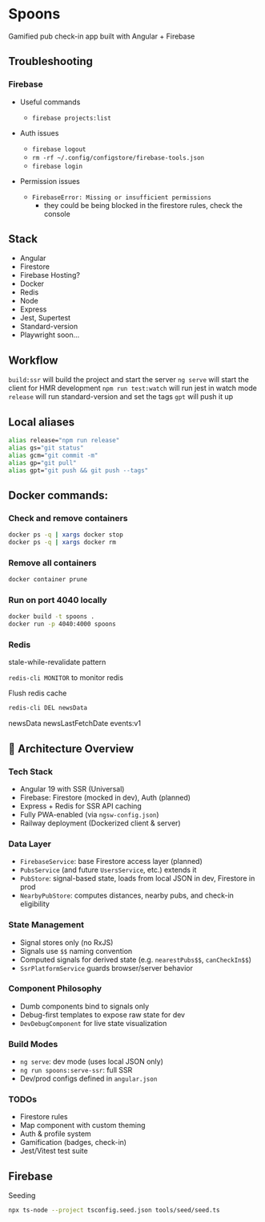 # Spoons

Gamified pub check-in app built with Angular + Firebase



## Troubleshooting
### Firebase
- Useful commands
  - `firebase projects:list`

- Auth issues
  - `firebase logout` 
  - `rm -rf ~/.config/configstore/firebase-tools.json`
  - `firebase login`

- Permission issues
  - `FirebaseError: Missing or insufficient permissions`
    - they could be being blocked in the firestore rules, check the console
    

## Stack
- Angular
- Firestore
- Firebase Hosting?
- Docker
- Redis
- Node
- Express
- Jest, Supertest
- Standard-version
- Playwright soon...

## Workflow
`build:ssr` will build the project and start the server
`ng serve` will start the client for HMR development
`npm run test:watch` will run jest in watch mode
`release` will run standard-version and set the tags
`gpt` will push it up


## Local aliases
```bash
alias release="npm run release"
alias gs="git status"
alias gcm="git commit -m"
alias gp="git pull"
alias gpt="git push && git push --tags"
```

## Docker commands:
### Check and remove containers
```bash
docker ps -q | xargs docker stop
docker ps -q | xargs docker rm
```

### Remove all containers
```bash
docker container prune
```

### Run on port 4040 locally
```bash
docker build -t spoons .
docker run -p 4040:4000 spoons
```

### Redis
stale-while-revalidate pattern

`redis-cli MONITOR` to monitor redis

Flush redis cache
```bash
redis-cli DEL newsData
```
newsData
newsLastFetchDate
events:v1



## 🧠 Architecture Overview

### Tech Stack
- Angular 19 with SSR (Universal)
- Firebase: Firestore (mocked in dev), Auth (planned)
- Express + Redis for SSR API caching
- Fully PWA-enabled (via `ngsw-config.json`)
- Railway deployment (Dockerized client & server)

### Data Layer
- `FirebaseService`: base Firestore access layer (planned)
- `PubsService` (and future `UsersService`, etc.) extends it
- `PubStore`: signal-based state, loads from local JSON in dev, Firestore in prod
- `NearbyPubStore`: computes distances, nearby pubs, and check-in eligibility

### State Management
- Signal stores only (no RxJS)
- Signals use `$$` naming convention
- Computed signals for derived state (e.g. `nearestPubs$$`, `canCheckIn$$`)
- `SsrPlatformService` guards browser/server behavior

### Component Philosophy
- Dumb components bind to signals only
- Debug-first templates to expose raw state for dev
- `DevDebugComponent` for live state visualization

### Build Modes
- `ng serve`: dev mode (uses local JSON only)
- `ng run spoons:serve-ssr`: full SSR
- Dev/prod configs defined in `angular.json`

### TODOs
- Firestore rules
- Map component with custom theming
- Auth & profile system
- Gamification (badges, check-in)
- Jest/Vitest test suite


## Firebase

Seeding
```bash
npx ts-node --project tsconfig.seed.json tools/seed/seed.ts
```
